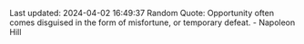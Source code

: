 Last updated: 2024-04-02 16:49:37
Random Quote: Opportunity often comes disguised in the form of misfortune, or temporary defeat. - Napoleon Hill